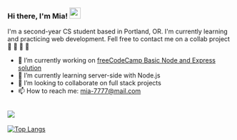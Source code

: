 ### Hi there, I'm Mia! <img src="https://raw.githubusercontent.com/MartinHeinz/MartinHeinz/master/wave.gif" width="25px"> 


I'm a second-year CS student based in Portland, OR. I'm currently learning and practicing web development. Fell free to contact me on a collab project :construction_worker: :construction_worker: :wrench: :hammer:

- 🔭 I’m currently working on [freeCodeCamp Basic Node and Express solution](https://github.com/mia-7-7/freeCodeCamp_Basic-Node-and-Express)
- 🌱 I’m currently learning server-side with Node.js 
- 👯 I’m looking to collaborate on full stack projects
- 📫 How to reach me: mia-7777@mail.com

![](https://komarev.com/ghpvc/?username=mia-7-7&color=green)
---

<!--🧰 Toolbox


---
-->

<!-- <img src="https://img.shields.io/badge/-ReactJs-61DAFB"> -->

<!-- ### &#x1f4c8; My GitHub Stats -->
<!-- <img align="left" width="52%" src="https://github-readme-stats.vercel.app/api?username=mia-7-7&show_icons=true&theme=tokyonight"> -->

[![Top Langs](https://github-readme-stats.vercel.app/api/top-langs/?username=mia-7-7&layout=compact&theme=blueberry)](https://github.com/anuraghazra/github-readme-stats)



<!--
**mia-7-7/mia-7-7** is a ✨ _special_ ✨ repository because its `README.md` (this file) appears on your GitHub profile.

Here are some ideas to get you started:

- 🔭 I’m currently working on ...
- 🌱 I’m currently learning ...
- 👯 I’m looking to collaborate on ...
- 🤔 I’m looking for help with ...
- 💬 Ask me about ...
- 📫 How to reach me: ...
- 😄 Pronouns: ...
- ⚡ Fun fact: ...
-->
